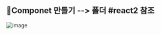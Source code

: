 ## 📌Componet 만들기 --> 폴더 #react2 참조

![image](https://github.com/Parksejin412/react_memo/assets/129017065/3f4085cc-3e27-4eba-aa9c-e4736269e15d)

